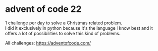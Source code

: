 # advent of code 22
1 challenge per day to solve a Christmas related problem.  
I did it exclusively in python because it's the language I know best and it offers a lot of possibilities to solve this kind of problems.  

 
All challenges: https://adventofcode.com/
